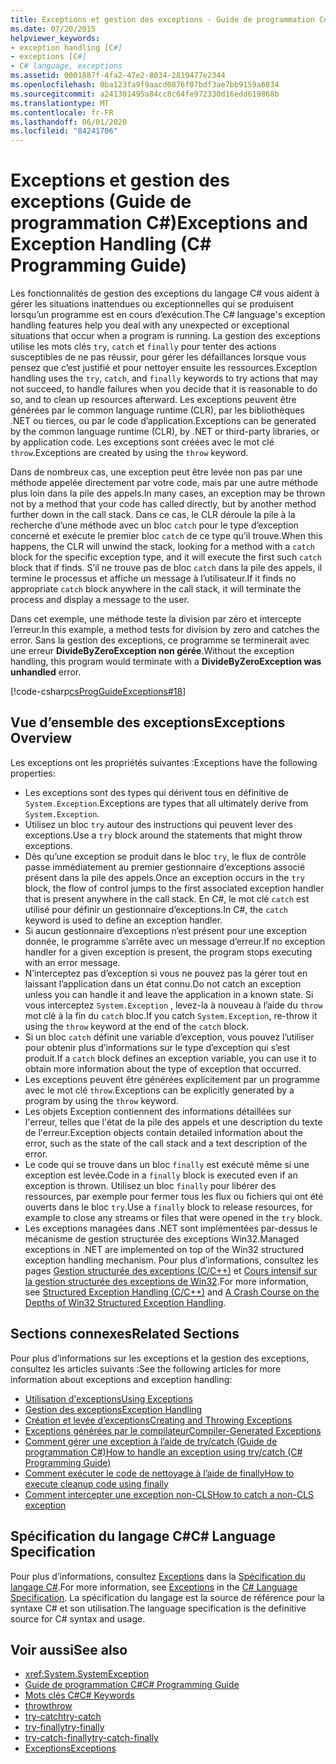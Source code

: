 ```yaml
---
title: Exceptions et gestion des exceptions - Guide de programmation C#
ms.date: 07/20/2015
helpviewer_keywords:
- exception handling [C#]
- exceptions [C#]
- C# language, exceptions
ms.assetid: 0001887f-4fa2-47e2-8034-2819477e2344
ms.openlocfilehash: 0ba123fa9f9aacd0876f07bdf3ae7bb9159a6834
ms.sourcegitcommit: a241301495a84cc8c64fe972330d16edd619868b
ms.translationtype: MT
ms.contentlocale: fr-FR
ms.lasthandoff: 06/01/2020
ms.locfileid: "84241706"
---
```

# <a name="exceptions-and-exception-handling-c-programming-guide"></a><span data-ttu-id="f0ce0-102">Exceptions et gestion des exceptions (Guide de programmation C#)</span><span class="sxs-lookup"><span data-stu-id="f0ce0-102">Exceptions and Exception Handling (C# Programming Guide)</span></span>

<span data-ttu-id="f0ce0-103">Les fonctionnalités de gestion des exceptions du langage C# vous aident à gérer les situations inattendues ou exceptionnelles qui se produisent lorsqu’un programme est en cours d’exécution.</span><span class="sxs-lookup"><span data-stu-id="f0ce0-103">The C# language's exception handling features help you deal with any unexpected or exceptional situations that occur when a program is running.</span></span> <span data-ttu-id="f0ce0-104">La gestion des exceptions utilise les mots clés `try`, `catch` et `finally` pour tenter des actions susceptibles de ne pas réussir, pour gérer les défaillances lorsque vous pensez que c’est justifié et pour nettoyer ensuite les ressources.</span><span class="sxs-lookup"><span data-stu-id="f0ce0-104">Exception handling uses the `try`, `catch`, and `finally` keywords to try actions that may not succeed, to handle failures when you decide that it is reasonable to do so, and to clean up resources afterward.</span></span> <span data-ttu-id="f0ce0-105">Les exceptions peuvent être générées par le common language runtime (CLR), par les bibliothèques .NET ou tierces, ou par le code d’application.</span><span class="sxs-lookup"><span data-stu-id="f0ce0-105">Exceptions can be generated by the common language runtime (CLR), by .NET or third-party libraries, or by application code.</span></span> <span data-ttu-id="f0ce0-106">Les exceptions sont créées avec le mot clé `throw`.</span><span class="sxs-lookup"><span data-stu-id="f0ce0-106">Exceptions are created by using the `throw` keyword.</span></span>

<span data-ttu-id="f0ce0-107">Dans de nombreux cas, une exception peut être levée non pas par une méthode appelée directement par votre code, mais par une autre méthode plus loin dans la pile des appels.</span><span class="sxs-lookup"><span data-stu-id="f0ce0-107">In many cases, an exception may be thrown not by a method that your code has called directly, but by another method further down in the call stack.</span></span> <span data-ttu-id="f0ce0-108">Dans ce cas, le CLR déroule la pile à la recherche d’une méthode avec un bloc `catch` pour le type d’exception concerné et exécute le premier bloc `catch` de ce type qu’il trouve.</span><span class="sxs-lookup"><span data-stu-id="f0ce0-108">When this happens, the CLR will unwind the stack, looking for a method with a `catch` block for the specific exception type, and it will execute the first such `catch` block that if finds.</span></span> <span data-ttu-id="f0ce0-109">S’il ne trouve pas de bloc `catch` dans la pile des appels, il termine le processus et affiche un message à l’utilisateur.</span><span class="sxs-lookup"><span data-stu-id="f0ce0-109">If it finds no appropriate `catch` block anywhere in the call stack, it will terminate the process and display a message to the user.</span></span>

<span data-ttu-id="f0ce0-110">Dans cet exemple, une méthode teste la division par zéro et intercepte l’erreur.</span><span class="sxs-lookup"><span data-stu-id="f0ce0-110">In this example, a method tests for division by zero and catches the error.</span></span> <span data-ttu-id="f0ce0-111">Sans la gestion des exceptions, ce programme se terminerait avec une erreur **DivideByZeroException non gérée**.</span><span class="sxs-lookup"><span data-stu-id="f0ce0-111">Without the exception handling, this program would terminate with a **DivideByZeroException was unhandled** error.</span></span>

[!code-csharp[csProgGuideExceptions#18](~/samples/snippets/csharp/VS_Snippets_VBCSharp/csProgGuideExceptions/CS/Exceptions.cs#18)]

## <a name="exceptions-overview"></a><span data-ttu-id="f0ce0-112">Vue d’ensemble des exceptions</span><span class="sxs-lookup"><span data-stu-id="f0ce0-112">Exceptions Overview</span></span>

<span data-ttu-id="f0ce0-113">Les exceptions ont les propriétés suivantes :</span><span class="sxs-lookup"><span data-stu-id="f0ce0-113">Exceptions have the following properties:</span></span>

- <span data-ttu-id="f0ce0-114">Les exceptions sont des types qui dérivent tous en définitive de `System.Exception`.</span><span class="sxs-lookup"><span data-stu-id="f0ce0-114">Exceptions are types that all ultimately derive from `System.Exception`.</span></span>
- <span data-ttu-id="f0ce0-115">Utilisez un bloc `try` autour des instructions qui peuvent lever des exceptions.</span><span class="sxs-lookup"><span data-stu-id="f0ce0-115">Use a `try` block around the statements that might throw exceptions.</span></span>
- <span data-ttu-id="f0ce0-116">Dès qu’une exception se produit dans le bloc `try`, le flux de contrôle passe immédiatement au premier gestionnaire d’exceptions associé présent dans la pile des appels.</span><span class="sxs-lookup"><span data-stu-id="f0ce0-116">Once an exception occurs in the `try` block, the flow of control jumps to the first associated exception handler that is present anywhere in the call stack.</span></span> <span data-ttu-id="f0ce0-117">En C#, le mot clé `catch` est utilisé pour définir un gestionnaire d’exceptions.</span><span class="sxs-lookup"><span data-stu-id="f0ce0-117">In C#, the `catch` keyword is used to define an exception handler.</span></span>
- <span data-ttu-id="f0ce0-118">Si aucun gestionnaire d’exceptions n’est présent pour une exception donnée, le programme s’arrête avec un message d’erreur.</span><span class="sxs-lookup"><span data-stu-id="f0ce0-118">If no exception handler for a given exception is present, the program stops executing with an error message.</span></span>
- <span data-ttu-id="f0ce0-119">N’interceptez pas d’exception si vous ne pouvez pas la gérer tout en laissant l’application dans un état connu.</span><span class="sxs-lookup"><span data-stu-id="f0ce0-119">Do not catch an exception unless you can handle it and leave the application in a known state.</span></span> <span data-ttu-id="f0ce0-120">Si vous interceptez `System.Exception` , levez-la à nouveau à l’aide du `throw` mot clé à la fin du `catch` bloc.</span><span class="sxs-lookup"><span data-stu-id="f0ce0-120">If you catch `System.Exception`, re-throw it using the `throw` keyword at the end of the `catch` block.</span></span>
- <span data-ttu-id="f0ce0-121">Si un bloc `catch` définit une variable d’exception, vous pouvez l’utiliser pour obtenir plus d’informations sur le type d’exception qui s’est produit.</span><span class="sxs-lookup"><span data-stu-id="f0ce0-121">If a `catch` block defines an exception variable, you can use it to obtain more information about the type of exception that occurred.</span></span>
- <span data-ttu-id="f0ce0-122">Les exceptions peuvent être générées explicitement par un programme avec le mot clé `throw`.</span><span class="sxs-lookup"><span data-stu-id="f0ce0-122">Exceptions can be explicitly generated by a program by using the `throw` keyword.</span></span>
- <span data-ttu-id="f0ce0-123">Les objets Exception contiennent des informations détaillées sur l'erreur, telles que l'état de la pile des appels et une description du texte de l'erreur.</span><span class="sxs-lookup"><span data-stu-id="f0ce0-123">Exception objects contain detailed information about the error, such as the state of the call stack and a text description of the error.</span></span>
- <span data-ttu-id="f0ce0-124">Le code qui se trouve dans un bloc `finally` est exécuté même si une exception est levée.</span><span class="sxs-lookup"><span data-stu-id="f0ce0-124">Code in a `finally` block is executed even if an exception is thrown.</span></span> <span data-ttu-id="f0ce0-125">Utilisez un bloc `finally` pour libérer des ressources, par exemple pour fermer tous les flux ou fichiers qui ont été ouverts dans le bloc `try`.</span><span class="sxs-lookup"><span data-stu-id="f0ce0-125">Use a `finally` block to release resources, for example to close any streams or files that were opened in the `try` block.</span></span>
- <span data-ttu-id="f0ce0-126">Les exceptions managées dans .NET sont implémentées par-dessus le mécanisme de gestion structurée des exceptions Win32.</span><span class="sxs-lookup"><span data-stu-id="f0ce0-126">Managed exceptions in .NET are implemented on top of the Win32 structured exception handling mechanism.</span></span> <span data-ttu-id="f0ce0-127">Pour plus d’informations, consultez les pages [Gestion structurée des exceptions (C/C++)](/cpp/cpp/structured-exception-handling-c-cpp) et [Cours intensif sur la gestion structurée des exceptions de Win32](http://bytepointer.com/resources/pietrek_crash_course_depths_of_win32_seh.htm).</span><span class="sxs-lookup"><span data-stu-id="f0ce0-127">For more information, see [Structured Exception Handling (C/C++)](/cpp/cpp/structured-exception-handling-c-cpp) and [A Crash Course on the Depths of Win32 Structured Exception Handling](http://bytepointer.com/resources/pietrek_crash_course_depths_of_win32_seh.htm).</span></span>

## <a name="related-sections"></a><span data-ttu-id="f0ce0-128">Sections connexes</span><span class="sxs-lookup"><span data-stu-id="f0ce0-128">Related Sections</span></span>

<span data-ttu-id="f0ce0-129">Pour plus d’informations sur les exceptions et la gestion des exceptions, consultez les articles suivants :</span><span class="sxs-lookup"><span data-stu-id="f0ce0-129">See the following articles for more information about exceptions and exception handling:</span></span>

- [<span data-ttu-id="f0ce0-130">Utilisation d'exceptions</span><span class="sxs-lookup"><span data-stu-id="f0ce0-130">Using Exceptions</span></span>](using-exceptions.md)
- [<span data-ttu-id="f0ce0-131">Gestion des exceptions</span><span class="sxs-lookup"><span data-stu-id="f0ce0-131">Exception Handling</span></span>](exception-handling.md)
- [<span data-ttu-id="f0ce0-132">Création et levée d’exceptions</span><span class="sxs-lookup"><span data-stu-id="f0ce0-132">Creating and Throwing Exceptions</span></span>](creating-and-throwing-exceptions.md)
- [<span data-ttu-id="f0ce0-133">Exceptions générées par le compilateur</span><span class="sxs-lookup"><span data-stu-id="f0ce0-133">Compiler-Generated Exceptions</span></span>](compiler-generated-exceptions.md)
- [<span data-ttu-id="f0ce0-134">Comment gérer une exception à l’aide de try/catch (Guide de programmation C#)</span><span class="sxs-lookup"><span data-stu-id="f0ce0-134">How to handle an exception using try/catch (C# Programming Guide)</span></span>](how-to-handle-an-exception-using-try-catch.md)
- [<span data-ttu-id="f0ce0-135">Comment exécuter le code de nettoyage à l’aide de finally</span><span class="sxs-lookup"><span data-stu-id="f0ce0-135">How to execute cleanup code using finally</span></span>](how-to-execute-cleanup-code-using-finally.md)
- [<span data-ttu-id="f0ce0-136">Comment intercepter une exception non-CLS</span><span class="sxs-lookup"><span data-stu-id="f0ce0-136">How to catch a non-CLS exception</span></span>](how-to-catch-a-non-cls-exception.md)

## <a name="c-language-specification"></a><span data-ttu-id="f0ce0-137">Spécification du langage C#</span><span class="sxs-lookup"><span data-stu-id="f0ce0-137">C# Language Specification</span></span>

<span data-ttu-id="f0ce0-138">Pour plus d’informations, consultez [Exceptions](~/_csharplang/spec/exceptions.md) dans la [Spécification du langage C#](/dotnet/csharp/language-reference/language-specification/introduction).</span><span class="sxs-lookup"><span data-stu-id="f0ce0-138">For more information, see [Exceptions](~/_csharplang/spec/exceptions.md) in the [C# Language Specification](/dotnet/csharp/language-reference/language-specification/introduction).</span></span> <span data-ttu-id="f0ce0-139">La spécification du langage est la source de référence pour la syntaxe C# et son utilisation.</span><span class="sxs-lookup"><span data-stu-id="f0ce0-139">The language specification is the definitive source for C# syntax and usage.</span></span>

## <a name="see-also"></a><span data-ttu-id="f0ce0-140">Voir aussi</span><span class="sxs-lookup"><span data-stu-id="f0ce0-140">See also</span></span>

- <xref:System.SystemException>
- [<span data-ttu-id="f0ce0-141">Guide de programmation C#</span><span class="sxs-lookup"><span data-stu-id="f0ce0-141">C# Programming Guide</span></span>](../index.md)
- [<span data-ttu-id="f0ce0-142">Mots clés C#</span><span class="sxs-lookup"><span data-stu-id="f0ce0-142">C# Keywords</span></span>](../../language-reference/keywords/index.md)
- [<span data-ttu-id="f0ce0-143">throw</span><span class="sxs-lookup"><span data-stu-id="f0ce0-143">throw</span></span>](../../language-reference/keywords/throw.md)
- [<span data-ttu-id="f0ce0-144">try-catch</span><span class="sxs-lookup"><span data-stu-id="f0ce0-144">try-catch</span></span>](../../language-reference/keywords/try-catch.md)
- [<span data-ttu-id="f0ce0-145">try-finally</span><span class="sxs-lookup"><span data-stu-id="f0ce0-145">try-finally</span></span>](../../language-reference/keywords/try-finally.md)
- [<span data-ttu-id="f0ce0-146">try-catch-finally</span><span class="sxs-lookup"><span data-stu-id="f0ce0-146">try-catch-finally</span></span>](../../language-reference/keywords/try-catch-finally.md)
- [<span data-ttu-id="f0ce0-147">Exceptions</span><span class="sxs-lookup"><span data-stu-id="f0ce0-147">Exceptions</span></span>](../../../standard/exceptions/index.md)
